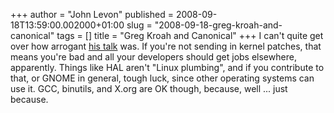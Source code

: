 +++
author = "John Levon"
published = 2008-09-18T13:59:00.002000+01:00
slug = "2008-09-18-greg-kroah-and-canonical"
tags = []
title = "Greg Kroah and Canonical"
+++
I can't quite get over how arrogant [his
talk](http://www.kroah.com/log/linux/lpc_2008_keynote.html?seemore=y)
was. If you're not sending in kernel patches, that means you're bad and
all your developers should get jobs elsewhere, apparently. Things like
HAL aren't "Linux plumbing", and if you contribute to that, or GNOME in
general, tough luck, since other operating systems can use it. GCC,
binutils, and X.org are OK though, because, well ... just because.
